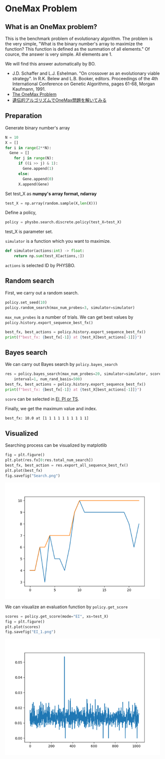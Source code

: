 # OneMax Problem
## What is an OneMax problem?
This is the benchmark problem of evolutionary algorithm. The problem is the very simple,
"What is the binary number's array to maximize the function?
This function is defined as the summation of all elements."
Of cource, the answer is very simple. All elements are 1.

We will find this answer automatically by BO.

- J.D. Schaffer and L.J. Eshelman. "On crossover as an evolutionary viable strategy". In R.K. Belew and L.B. Booker, editors. Proceedings of the 4th International Conference on Genetic Algorithms, pages 61-68, Morgan Kaufmann, 1991.
- [The OneMax Problem](https://tracer.lcc.uma.es/problems/onemax/onemax.html#SE91)
- [遺伝的アルゴリズムでOneMax問題を解いてみる](https://qiita.com/pontyo4/items/a986df2582f3d0aaaa40)


## Preparation
Generate binary number's array
```Python
N = 10
X = []
for i in range(2**N):
  Gene = []
    for j in range(N):
      if ((i >> j) & 1):
        Gene.append(1)
      else:
        Gene.append(0)
      X.append(Gene)
```
Set test_X as **numpy's array format, ndarray**
```Python
test_X = np.array(random.sample(X,len(X)))
```
Define a policy,
```Python
policy = physbo.search.discrete.policy(test_X=test_X)
```
test_X is parameter set.

`simulator` is a function which you want to maximize.
```Python
def simulator(actions:int) -> float:
    return np.sum(test_X[actions,:])
```
`actions` is selected ID by PHYSBO. 

## Random search
First, we carry out a random search.
```Python
policy.set_seed(10)
policy.random_search(max_num_probes=3, simulator=simulator)
```
`max_num_probes` is a number of trials.
We can get best values by `policy.history.export_sequence_best_fx()`
```Python
best_fx, best_actions = policy.history.export_sequence_best_fx()
print(f"best_fx: {best_fx[-1]} at {test_X[best_actions[-1]]}")
```
## Bayes search
We can carry out Bayes search by `policy.bayes_search`
```Python
res = policy.bayes_search(max_num_probes=20, simulator=simulator, score="EI", 
    interval=1, num_rand_basis=500)
best_fx, best_actions = policy.history.export_sequence_best_fx()
print(f"best_fx: {best_fx[-1]} at {test_X[best_actions[-1]]}")
```
`score` can be selected in [EI, PI or TS](https://issp-center-dev.github.io/PHYSBO/manual/master/ja/_modules/physbo/search/score.html).

Finally, we get the maximum value and index.
```Bash
best_fx: 10.0 at [1 1 1 1 1 1 1 1 1 1]
```
## Visualized
Searching process can be visualized by matplotlib
```Python
fig = plt.figure()
plt.plot(res.fx[0:res.total_num_search])
best_fx, best_action = res.export_all_sequence_best_fx()
plt.plot(best_fx)
fig.savefig("Search.png")
```
![Search_sample](Search_sample.png)

We can visualize an evaluation function by `policy.get_score`
```Python
scores = policy.get_score(mode="EI", xs=test_X)
fig = plt.figure()
plt.plot(scores)
fig.savefig("EI_1.png") 
```
![EI_sample](EI_sample.png)
